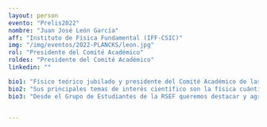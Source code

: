 ```yaml
---
layout: person
evento: "Prelis2022"
nombre: "Juan José León García"
aff: "Instituto de Física Fundamental (IFF-CSIC)"
img: "/img/eventos/2022-PLANCKS/leon.jpg"
rol: "Presidente del Comité Académico"
roldes: "Presidente del Comité Académico"
linkedin: ""

bio1: "Físico teórico jubilado y presidente del Comité Académico de las Preliminares de PLANCKS desde 2019."
bio2: "Sus principales temas de interés científico son la física cuántica y de partículas, sobre las que publicó numerosas investigaciones durante su etapa profesional. Trabajó en diversos grupos científicos tanto en España como en el extranjero como el FermiLab (DoE, USA) o el International Center of Theoretical Physics (ICTP, UNESCO-Italy), donde hizo su doctorado. Es además fundador del grupo QUINFOG en el CSIC. También ha formado parte de varios comités científicos nacionales e internacionales como la Comisión Científica del CSIC, el ESA Horizon 200+ Survey Committee o el IRSQI Council."
bio3: "Desde el Grupo de Estudiantes de la RSEF queremos destacar y agradecer el incansable compromiso de Juan con la excelencia científica del país. No sólo se encarga de velar por la calidad del examen de las Preliminares de PLANCKS, sino que es también miembro del Comité de las Olimpiadas de Física Internacionales y jurado de otras competiciones internacionales para jóvenes estudiantes e investigadores."


---
```

